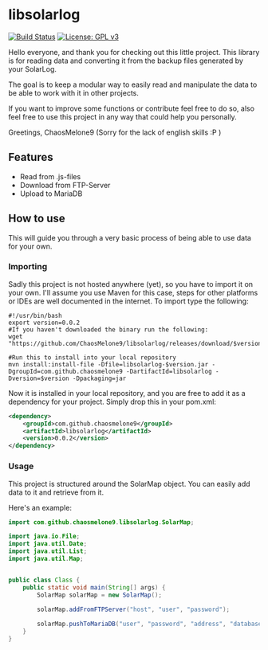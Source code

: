 # libsolarlog
[![Build Status](https://github.com/ChaosMelone9/libsolarlog/actions/workflows/maven.yml/badge.svg)](https://github.com/ChaosMelone9/libsolarlog/actions/workflows/maven.yml)
[![License: GPL v3](https://img.shields.io/badge/License-GPLv3-blue.svg)](https://www.gnu.org/licenses/gpl-3.0)


Hello everyone, and thank you for checking out this little project. This library is for reading data and converting it from the backup files generated by your SolarLog.

The goal is to keep a modular way to easily read and manipulate the data to be able to work with it in other projects.

If you want to improve some functions or contribute feel free to do so, also feel free to use this project in any way that could help you personally.

Greetings, ChaosMelone9
(Sorry for the lack of english skills :P )

## Features

- Read from .js-files
- Download from FTP-Server
- Upload to MariaDB

## How to use

This will guide you through a very basic process of being able to use data for your own.

### Importing

Sadly this project is not hosted anywhere (yet), so you have to import it on your own. I'll assume you use Maven for this case, steps for other platforms or IDEs are well documented in the internet. To import type the following:

```
#!/usr/bin/bash
export version=0.0.2
#If you haven't downloaded the binary run the following:
wget "https://github.com/ChaosMelone9/libsolarlog/releases/download/$version/libsolarlog-$version.jar"

#Run this to install into your local repository
mvn install:install-file -Dfile=libsolarlog-$version.jar -DgroupId=com.github.chaosmelone9 -DartifactId=libsolarlog -Dversion=$version -Dpackaging=jar
```

Now it is installed in your local repository, and you are free to add it as a dependency for your project.
Simply drop this in your pom.xml:

```xml
<dependency>
    <groupId>com.github.chaosmelone9</groupId>
    <artifactId>libsolarlog</artifactId>
    <version>0.0.2</version>
</dependency>
```

### Usage

This project is structured around the SolarMap object. You can easily add data to it and retrieve from it.

Here's an example:

```java
import com.github.chaosmelone9.libsolarlog.SolarMap;

import java.io.File;
import java.util.Date;
import java.util.List;
import java.util.Map;


public class Class {
    public static void main(String[] args) {
        SolarMap solarMap = new SolarMap();
        
        solarMap.addFromFTPServer("host", "user", "password");

        solarMap.pushToMariaDB("user", "password", "address", "database", true);
    }
}
```
